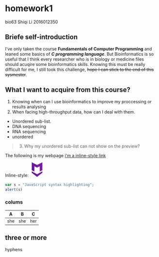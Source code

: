 # homework1
bio63 Shiqi Li 2016012350

## Briefe self-introduction

I've only taken the course __Fundamentals of Computer Programming__ and leaned some basics of **_C programming language_**. But Bioinformatics is so useful that I think every researcher who is in biology or medicine files should acuqire some bioinformatics skills. Knowing this must be really difficult for me, I still took this challenge, ~~hope I can stick to the end of this sysmester~~.

## What I want to acquire from this course?

1. Knowing when can I use bioinformatics to improve my proccessing or results analysing
2. When facing high-throughput data, how can I deal with them.
* Unordered sub-list. 
* DNA sequencing 
* RNA sequencing
* unordered

> 3. Why my unordered sub-list can not show on the preview?
 
 The following is my webpage
 [i'm a inline-style link](https://github.com/kikileehello/week1/edit/master/README.md)
 
 Inline-style:
 ![alt text](https://github.com/adam-p/markdown-here/raw/master/src/common/images/icon48.png "Logo Title Text 1")
 
 ```javascript
 var s = "JavaScript syntax highlighting";
 alert(s)
 ```
 
 ### colums
 |  A  |  B  |  C  |
 | --- | --- | --- |
 | she | she | her |
 
 
 three or more
 ---
 hyphens
 
 
